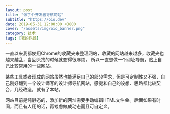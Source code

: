 ```yaml
---
layout: post
title: "做了个开发者导航网站"
subtitle: "https://oio.dev"
date: 2019-05-31 12:00:00 +0800
cover: "/assets/img/oio_banner.png"
category: 技术
tags: [我的作品]
---
```


一直以来我都使用Chrome的收藏夹来整理网站，收藏的网站越来越多，收藏夹也越来越乱，当回头找的时候就变得很麻烦， 所以一直想做一个网址导航，贴上自己比较常用的一些网站。

某些工具或者现成的网站虽然也能满足自己的部分需求，但是可定制性又不强，自己刚好翻到一个设计师写的设计师导航网站，感觉和自己的设想、思路都比较契合，几经改造，就有了本站。

网站目前是纯静态的，添加新的网址需要手动编辑HTML文件😂。后面如果有时间，而且有人用的话，再考虑做成动态而且可自定义。